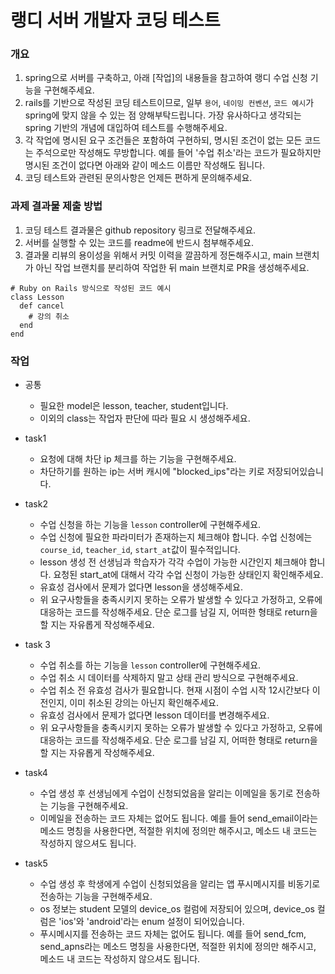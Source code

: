 # 랭디 서버 개발자 코딩 테스트
### 개요
1. spring으로 서버를 구축하고, 아래 [작업]의 내용들을 참고하여 랭디 수업 신청 기능을 구현해주세요.
2. rails를 기반으로 작성된 코딩 테스트이므로, 일부 `용어`, `네이밍 컨벤션`, `코드 예시`가 spring에 맞지 않을 수 있는 점 양해부탁드립니다. 가장 유사하다고 생각되는 spring 기반의 개념에 대입하여 테스트를 수행해주세요.
3. 각 작업에 명시된 요구 조건들은 포함하여 구현하되, 명시된 조건이 없는 모든 코드는 주석으로만 작성해도 무방합니다. 예를 들어 '수업 취소'라는 코드가 필요하지만 명시된 조건이 없다면 아래와 같이 메소드 이름만 작성해도 됩니다.
4. 코딩 테스트와 관련된 문의사항은 언제든 편하게 문의해주세요.

### 과제 결과물 제출 방법
1. 코딩 테스트 결과물은 github repository 링크로 전달해주세요.
2. 서버를 실행할 수 있는 코드를 readme에 반드시 첨부해주세요.
3. 결과물 리뷰의 용이성을 위해서 커밋 이력을 깔끔하게 정돈해주시고, main 브랜치가 아닌 작업 브랜치를 분리하여 작업한 뒤 main 브랜치로 PR을 생성해주세요.
```
# Ruby on Rails 방식으로 작성된 코드 예시
class Lesson
  def cancel
    # 강의 취소
  end
end
```

### 작업
- 공통
  - 필요한 model은 lesson, teacher, student입니다.
  - 이외의 class는 작업자 판단에 따라 필요 시 생성해주세요.

- task1
  - 요청에 대해 차단 ip 체크를 하는 기능을 구현해주세요.
  - 차단하기를 원하는 ip는 서버 캐시에 "blocked_ips"라는 키로 저장되어있습니다.

- task2
  - 수업 신청을 하는 기능을 `lesson` controller에 구현해주세요.
  - 수업 신청에 필요한 파라미터가 존재하는지 체크해야 합니다. 수업 신청에는 `course_id`, `teacher_id`, `start_at`값이 필수적입니다.
  - lesson 생성 전 선생님과 학습자가 각각 수업이 가능한 시간인지 체크해야 합니다. 요청된 start_at에 대해서 각각 수업 신청이 가능한 상태인지 확인해주세요.
  - 유효성 검사에서 문제가 없다면 lesson을 생성해주세요.
  - 위 요구사항들을 충족시키지 못하는 오류가 발생할 수 있다고 가정하고, 오류에 대응하는 코드를 작성해주세요. 단순 로그를 남길 지, 어떠한 형태로 return을 할 지는 자유롭게 작성해주세요.
 
- task 3
  - 수업 취소를 하는 기능을 `lesson` controller에 구현해주세요.
  - 수업 취소 시 데이터를 삭제하지 말고 상태 관리 방식으로 구현해주세요.
  - 수업 취소 전 유효성 검사가 필요합니다. 현재 시점이 수업 시작 12시간보다 이전인지, 이미 취소된 강의는 아닌지 확인해주세요.
  - 유효성 검사에서 문제가 없다면 lesson 데이터를 변경해주세요.
  - 위 요구사항들을 충족시키지 못하는 오류가 발생할 수 있다고 가정하고, 오류에 대응하는 코드를 작성해주세요. 단순 로그를 남길 지, 어떠한 형태로 return을 할 지는 자유롭게 작성해주세요.

- task4
  - 수업 생성 후 선생님에게 수업이 신청되었음을 알리는 이메일을 동기로 전송하는 기능을 구현해주세요.
  - 이메일을 전송하는 코드 자체는 없어도 됩니다. 예를 들어 send_email이라는 메소드 명칭을 사용한다면, 적절한 위치에 정의만 해주시고, 메소드 내 코드는 작성하지 않으셔도 됩니다.

- task5
  - 수업 생성 후 학생에게 수업이 신청되었음을 알리는 앱 푸시메시지를 비동기로 전송하는 기능을 구현해주세요.
  - os 정보는 student 모델의 device_os 컬럼에 저장되어 있으며, device_os 컬럼은 'ios'와 'android'라는 enum 설정이 되어있습니다.
  - 푸시메시지를 전송하는 코드 자체는 없어도 됩니다. 예를 들어 send_fcm, send_apns라는 메소드 명칭을 사용한다면, 적절한 위치에 정의만 해주시고, 메소드 내 코드는 작성하지 않으셔도 됩니다.
